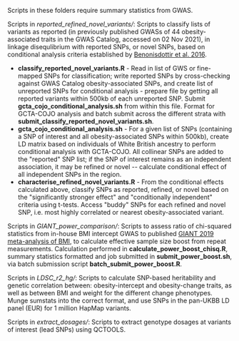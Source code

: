Scripts in these folders require summary statistics from GWAS.

Scripts in *reported_refined_novel_variants/*: Scripts to classify lists of variants as reported (in previously published GWASs of 44 obesity-associated traits in the GWAS Catalog, accessed on 02 Nov 2021), in linkage disequlibrium with reported SNPs, or novel SNPs, based on conditional analysis criteria established by [Benonisdottir et al. 2016](https://www.nature.com/articles/ncomms13490).

- **classify_reported_novel_variants.R** - Read in list of GWS or fine-mapped SNPs for classification; write reported SNPs by cross-checking against GWAS Catalog obesity-associated SNPs, and create list of unreported SNPs for conditional analysis - prepare file by getting all reported variants within 500kb of each unreported SNP. Submit **gcta_cojo_conditional_analysis.sh** from within this file. Format for GCTA-COJO analysis and batch submit across the different strata with **submit_classify_reported_novel_variants.sh**.
- **gcta_cojo_conditional_analysis.sh** - For a given list of SNPs (containing a SNP of interest and all obesity-associated SNPs within 500kb), create LD matrix based on individuals of White British ancestry to perform conditional analysis with GCTA-COJO. All collinear SNPs are added to the "reported" SNP list; if the SNP of interest remains as an independent association, it may be refined or novel -- calculate conditional effect of all independent SNPs in the region.
- **characterise_refined_novel_variants.R** - From the conditional effects calculated above, classify SNPs as reported, refined, or novel based on the "significantly stronger effect" and "conditionally independent" criteria using t-tests. Access "buddy" SNPs for each refined and novel SNP, i.e. most highly correlated or nearest obesity-associated variant.

Scripts in *GIANT_power_comparison/*: Scripts to assess ratio of chi-squared statistics from in-house BMI intercept GWAS to published [GIANT 2019 meta-analysis of BMI](https://academic.oup.com/hmg/article/28/1/166/5098227), to calculate effective sample size boost from repeat measurements.  Calculation performed in **calculate_power_boost_chisq.R**, summary statistics formatted and job submitted in **submit_power_boost.sh**, via batch submission script **batch_submit_power_boost.R**.

Scripts in *LDSC_r2_hg/*: Scripts to calculate SNP-based heritability and genetic correlation between: obesity-intercept and obesity-change traits, as well as between BMI and weight for the different change phenotypes. Munge sumstats into the correct format, and use SNPs in the pan-UKBB LD panel (EUR) for 1 million HapMap variants.

Scripts in *extract_dosages/*: Scripts to extract genotype dosages at variants of interest (lead SNPs) using QCTOOLS.
